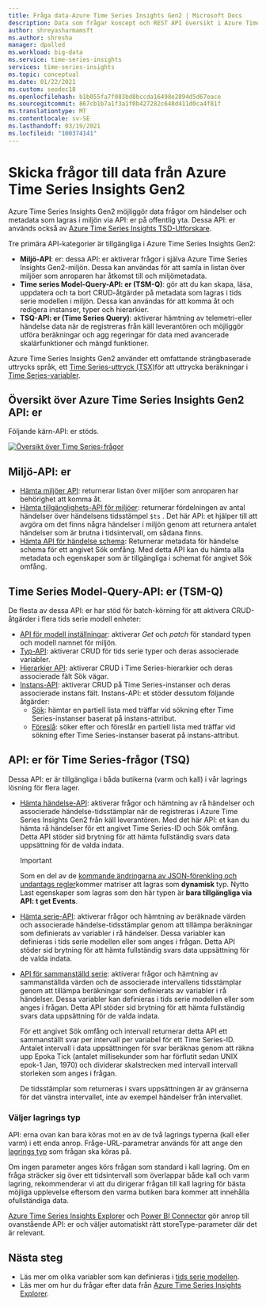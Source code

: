 ```yaml
---
title: Fråga data-Azure Time Series Insights Gen2 | Microsoft Docs
description: Data som frågar koncept och REST API översikt i Azure Time Series Insights Gen2.
author: shreyasharmamsft
ms.author: shresha
manager: dpalled
ms.workload: big-data
ms.service: time-series-insights
services: time-series-insights
ms.topic: conceptual
ms.date: 01/22/2021
ms.custom: seodec18
ms.openlocfilehash: b1b055fa7f083bd8bccda16498e2894d5d67eace
ms.sourcegitcommit: 867cb1b7a1f3a1f0b427282c648d411d0ca4f81f
ms.translationtype: MT
ms.contentlocale: sv-SE
ms.lasthandoff: 03/19/2021
ms.locfileid: "100374141"
---
```

# <a name="querying-data-from-azure-time-series-insights-gen2"></a>Skicka frågor till data från Azure Time Series Insights Gen2

Azure Time Series Insights Gen2 möjliggör data frågor om händelser och metadata som lagras i miljön via API: er på offentlig yta. Dessa API: er används också av [Azure Time Series Insights TSD-Utforskare](./concepts-ux-panels.md).

Tre primära API-kategorier är tillgängliga i Azure Time Series Insights Gen2:

* **Miljö-API**: er: dessa API: er aktiverar frågor i själva Azure Time Series Insights Gen2-miljön. Dessa kan användas för att samla in listan över miljöer som anroparen har åtkomst till och miljömetadata.
* **Time series Model-Query-API: er (TSM-Q)**: gör att du kan skapa, läsa, uppdatera och ta bort CRUD-åtgärder på metadata som lagras i tids serie modellen i miljön. Dessa kan användas för att komma åt och redigera instanser, typer och hierarkier.
* **TSQ-API: er (Time Series Query)**: aktiverar hämtning av telemetri-eller händelse data när de registreras från käll leverantören och möjliggör utföra beräkningar och agg regeringar för data med avancerade skalärfunktioner och mängd funktioner.

Azure Time Series Insights Gen2 använder ett omfattande strängbaserade uttrycks språk, ett [Time Series-uttryck (TSX)](/rest/api/time-series-insights/reference-time-series-expression-syntax)för att uttrycka beräkningar i [Time Series-variabler](./concepts-variables.md).

## <a name="azure-time-series-insights-gen2-apis-overview"></a>Översikt över Azure Time Series Insights Gen2 API: er

Följande kärn-API: er stöds.

[![Översikt över Time Series-frågor](media/v2-update-tsq/tsq.png)](media/v2-update-tsq/tsq.png#lightbox)

## <a name="environment-apis"></a>Miljö-API: er

* [Hämta miljöer API](/rest/api/time-series-insights/management(gen1/gen2)/accesspolicies/listbyenvironment): returnerar listan över miljöer som anroparen har behörighet att komma åt.
* [Hämta tillgänglighets-API för miljöer](/rest/api/time-series-insights/dataaccessgen2/query/getavailability): returnerar fördelningen av antal händelser över händelsens tidsstämpel `$ts` . Det här API: et hjälper till att avgöra om det finns några händelser i miljön genom att returnera antalet händelser som är brutna i tidsintervall, om sådana finns.
* [Hämta API för händelse schema](/rest/api/time-series-insights/dataaccessgen2/query/geteventschema): Returnerar metadata för händelse schema för ett angivet Sök omfång. Med detta API kan du hämta alla metadata och egenskaper som är tillgängliga i schemat för angivet Sök omfång.

## <a name="time-series-model-query-tsm-q-apis"></a>Time Series Model-Query-API: er (TSM-Q)

De flesta av dessa API: er har stöd för batch-körning för att aktivera CRUD-åtgärder i flera tids serie modell enheter:

* [API för modell inställningar](/rest/api/time-series-insights/reference-model-apis): aktiverar *Get* och *patch* för standard typen och modell namnet för miljön.
* [Typ-API](/rest/api/time-series-insights/reference-model-apis#types-api): aktiverar CRUD för tids serie typer och deras associerade variabler.
* [Hierarkier API](/rest/api/time-series-insights/reference-model-apis#hierarchies-api): aktiverar CRUD i Time Series-hierarkier och deras associerade fält Sök vägar.
* [Instans-API](/rest/api/time-series-insights/reference-model-apis#instances-api): aktiverar CRUD på Time Series-instanser och deras associerade instans fält. Instans-API: et stöder dessutom följande åtgärder:
  * [Sök](/rest/api/time-series-insights/dataaccessgen2/timeseriesinstances/search): hämtar en partiell lista med träffar vid sökning efter Time Series-instanser baserat på instans-attribut.
  * [Föreslå](/rest/api/time-series-insights/dataaccessgen2/timeseriesinstances/suggest): söker efter och föreslår en partiell lista med träffar vid sökning efter Time Series-instanser baserat på instans-attribut.

## <a name="time-series-query-tsq-apis"></a>API: er för Time Series-frågor (TSQ)

Dessa API: er är tillgängliga i båda butikerna (varm och kall) i vår lagrings lösning för flera lager. 

* [Hämta händelse-API](/rest/api/time-series-insights/dataaccessgen2/query/execute#getevents): aktiverar frågor och hämtning av rå händelser och associerade händelse-tidsstämplar när de registreras i Azure Time Series Insights Gen2 från käll leverantören. Med det här API: et kan du hämta rå händelser för ett angivet Time Series-ID och Sök omfång. Detta API stöder sid brytning för att hämta fullständig svars data uppsättning för de valda indata.

  > [!IMPORTANT]
  > Som en del av de [kommande ändringarna av JSON-förenkling och undantags regler](./ingestion-rules-update.md)kommer matriser att lagras som **dynamisk** typ. Nytto Last egenskaper som lagras som den här typen är **bara tillgängliga via API: t get Events**.

* [Hämta serie-API](/rest/api/time-series-insights/dataaccessgen2/query/execute#getseries): aktiverar frågor och hämtning av beräknade värden och associerade händelse-tidsstämplar genom att tillämpa beräkningar som definierats av variabler i rå händelser. Dessa variabler kan definieras i tids serie modellen eller som anges i frågan. Detta API stöder sid brytning för att hämta fullständig svars data uppsättning för de valda indata.

* [API för sammanställd serie](/rest/api/time-series-insights/dataaccessgen2/query/execute#aggregateseries): aktiverar frågor och hämtning av sammanställda värden och de associerade intervallens tidsstämplar genom att tillämpa beräkningar som definierats av variabler i rå händelser. Dessa variabler kan definieras i tids serie modellen eller som anges i frågan. Detta API stöder sid brytning för att hämta fullständig svars data uppsättning för de valda indata.
  
  För ett angivet Sök omfång och intervall returnerar detta API ett sammanställt svar per intervall per variabel för ett Time Series-ID. Antalet intervall i data uppsättningen för svar beräknas genom att räkna upp Epoka Tick (antalet millisekunder som har förflutit sedan UNIX epok-1 Jan, 1970) och dividerar skalstrecken med intervall intervall storleken som anges i frågan.

  De tidsstämplar som returneras i svars uppsättningen är av gränserna för det vänstra intervallet, inte av exempel händelser från intervallet.


### <a name="selecting-store-type"></a>Väljer lagrings typ

API: erna ovan kan bara köras mot en av de två lagrings typerna (kall eller varm) i ett enda anrop. Fråge-URL-parametrar används för att ange den [lagrings typ](/rest/api/time-series-insights/dataaccessgen2/query/execute#uri-parameters) som frågan ska köras på. 

Om ingen parameter anges körs frågan som standard i kall lagring. Om en fråga sträcker sig över ett tidsintervall som överlappar både kall och varm lagring, rekommenderar vi att du dirigerar frågan till kall lagring för bästa möjliga upplevelse eftersom den varma butiken bara kommer att innehålla ofullständiga data. 

[Azure Time Series Insights Explorer](./concepts-ux-panels.md) och [Power BI Connector](./how-to-connect-power-bi.md) gör anrop till ovanstående API: er och väljer automatiskt rätt storeType-parameter där det är relevant. 


## <a name="next-steps"></a>Nästa steg

* Läs mer om olika variabler som kan definieras i [tids serie modellen](./concepts-model-overview.md).
* Läs mer om hur du frågar efter data från [Azure Time Series Insights Explorer](./concepts-ux-panels.md).
